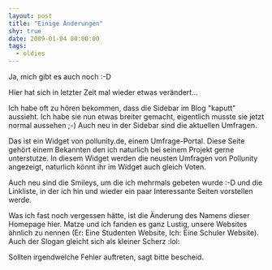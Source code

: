 ```yaml
---
layout: post
title: "Einige Änderungen"
shy: true
date: 2009-01-04 00:00:00
tags:
  - oldies
---
```


Ja, mich gibt es auch noch :-D

Hier hat sich in letzter Zeit mal wieder etwas verändert...

Ich habe oft zu hören bekommen, dass die Sidebar im Blog "kaputt" aussieht. Ich habe sie nun etwas breiter gemacht, eigentlich musste sie jetzt normal aussehen ;-) Auch neu in der Sidebar sind die aktuellen Umfragen.

Das ist ein Widget von pollunity.de, einem Umfrage-Portal. Diese Seite gehört einem Bekannten den ich naturlich bei seinem Projekt gerne unterstutze. In diesem Widget werden die neusten Umfragen von Pollunity angezeigt, naturlich könnt ihr im Widget auch gleich Voten.

Auch neu sind die Smileys, um die ich mehrmals gebeten wurde :-D und die Linkliste, in der ich hin und wieder ein paar Interessante Seiten vorstellen werde.

Was ich fast noch vergessen hätte, ist die Änderung des Namens dieser Homepage hier. Matze und ich fanden es ganz Lustig, unsere Websites ähnlich zu nennen (Er: Eine Studenten Website, Ich: Eine Schuler Website). Auch der Slogan gleicht sich als kleiner Scherz :lol:

Sollten irgendwelche Fehler auftreten, sagt bitte bescheid.

